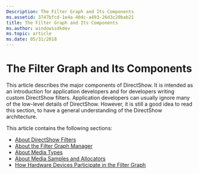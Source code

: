 ```yaml
---
Description: The Filter Graph and Its Components
ms.assetid: 3747bfcd-1e4a-404c-a493-26d3c20bab21
title: The Filter Graph and Its Components
ms.author: windowssdkdev
ms.topic: article
ms.date: 05/31/2018
---
```


# The Filter Graph and Its Components

This article describes the major components of DirectShow. It is intended as an introduction for application developers and for developers writing custom DirectShow filters. Application developers can usually ignore many of the low-level details of DirectShow. However, it is still a good idea to read this section, to have a general understanding of the DirectShow architecture.

This article contains the following sections:

-   [About DirectShow Filters](about-directshow-filters.md)
-   [About the Filter Graph Manager](about-the-filter-graph-manager.md)
-   [About Media Types](about-media-types.md)
-   [About Media Samples and Allocators](about-media-samples-and-allocators.md)
-   [How Hardware Devices Participate in the Filter Graph](how-hardware-devices-participate-in-the-filter-graph.md)

 

 



